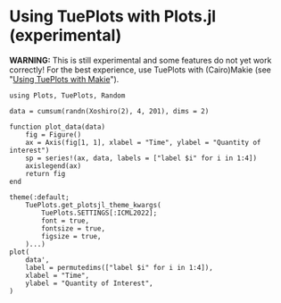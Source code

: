 # Using TuePlots with Plots.jl (experimental)

**WARNING:** This is still experimental and some features do not yet work correctly! For the best experience, use TuePlots with (Cairo)Makie
(see "[Using TuePlots with Makie](@ref)").

```@example 1
using Plots, TuePlots, Random

data = cumsum(randn(Xoshiro(2), 4, 201), dims = 2)

function plot_data(data)
    fig = Figure()
    ax = Axis(fig[1, 1], xlabel = "Time", ylabel = "Quantity of interest")
    sp = series!(ax, data, labels = ["label $i" for i in 1:4])
    axislegend(ax)
    return fig
end

theme(:default;
    TuePlots.get_plotsjl_theme_kwargs(
        TuePlots.SETTINGS[:ICML2022];
        font = true,
        fontsize = true,
        figsize = true,
    )...)
plot(
    data',
    label = permutedims(["label $i" for i in 1:4]),
    xlabel = "Time",
    ylabel = "Quantity of Interest",
)
```
